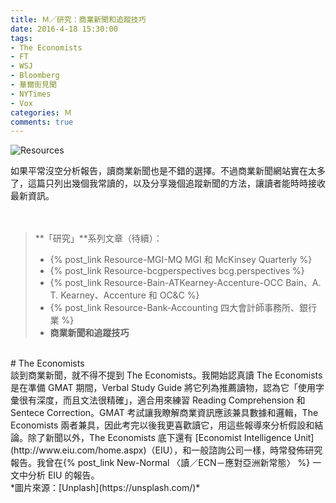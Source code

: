 ```yaml
---
title: Ｍ／研究：商業新聞和追蹤技巧
date: 2016-4-18 15:30:00
tags: 
- The Economists
- FT
- WSJ
- Bloomberg
- 華爾街見聞
- NYTimes
- Vox
categories: Ｍ
comments: true
---
```

![Resources](https://i.imgur.com/MaWXXHB.jpg)

如果平常沒空分析報告，讀商業新聞也是不錯的選擇。不過商業新聞網站實在太多了，這篇只列出幾個我常讀的，以及分享幾個追蹤新聞的方法，讓讀者能時時接收最新資訊。
<!--more-->

　
> **「研究」**系列文章（待續）：
> * {% post_link Resource-MGI-MQ MGI 和 McKinsey Quarterly %}
> * {% post_link Resource-bcgperspectives bcg.perspectives %}
> * {% post_link Resource-Bain-ATKearney-Accenture-OCC Bain、A. T. Kearney、Accenture 和 OC&C %}
> * {% post_link Resource-Bank-Accounting 四大會計師事務所、銀行業 %}
> * **商業新聞和追蹤技巧**

<br>
# The Economists
<br>
談到商業新聞，就不得不提到 The Economists。我開始認真讀 The Economists 是在準備 GMAT 期間，Verbal Study Guide 將它列為推薦讀物，認為它「使用字彙很有深度，而且文法很精確」，適合用來練習 Reading Comprehension 和 Sentece Correction。GMAT 考試讓我瞭解商業資訊應該兼具數據和邏輯，The Economists 兩者兼具，因此考完以後我更喜歡讀它，用這些報導來分析假設和結論。除了新聞以外，The Economists 底下還有 [Economist Intelligence Unit](http://www.eiu.com/home.aspx)（EIU），和一般諮詢公司一樣，時常發佈研究報告。我曾在{% post_link New-Normal 〈讀／ECN－應對亞洲新常態〉 %} 一文中分析 EIU 的報告。





<br>
*圖片來源：[Unplash](https://unsplash.com/)*